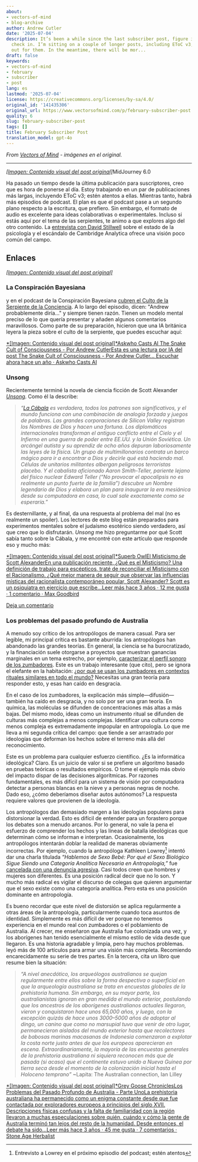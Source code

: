 ```yaml
---
about:
- vectors-of-mind
- blog-archive
author: Andrew Cutler
date: '2025-07-04'
description: It’s been a while since the last subscriber post, figure it’s time to
  check in. I’m sitting on a couple of longer posts, including EToC v3; keep an eye
  out for them. In the meantime, there will be mor...
draft: false
keywords:
- vectors-of-mind
- february
- subscriber
- post
lang: es
lastmod: '2025-07-04'
license: https://creativecommons.org/licenses/by-sa/4.0/
original_id: '141435306'
original_url: https://www.vectorsofmind.com/p/february-subscriber-post
quality: 6
slug: february-subscriber-post
tags: []
title: February Subscriber Post
translation_model: gpt-4o
---
```


*From [Vectors of Mind](https://www.vectorsofmind.com/p/february-subscriber-post) - imágenes en el original.*

---

[*[Imagen: Contenido visual del post original]*](https://substackcdn.com/image/fetch/$s_!OPd9!,f_auto,q_auto:good,fl_progressive:steep/https%3A%2F%2Fsubstack-post-media.s3.amazonaws.com%2Fpublic%2Fimages%2F8fd42653-bd05-4fdb-ba68-f274746ea97c_2048x2048.png)MidJourney 6.0

Ha pasado un tiempo desde la última publicación para suscriptores, creo que es hora de ponerse al día. Estoy trabajando en un par de publicaciones más largas, incluyendo EToC v3; estén atentos a ellas. Mientras tanto, habrá más episodios de podcast. El plan es que el podcast pase a un segundo plano respecto a la escritura, que prefiero. Sin embargo, el formato de audio es excelente para ideas colaborativas o experimentales. Incluso si estás aquí por el tema de las serpientes, te animo a que explores algo del otro contenido. La [entrevista con David Stillwell](https://www.vectorsofmind.com/p/david-stillwell-4) sobre el estado de la psicología y el escándalo de Cambridge Analytica ofrece una visión poco común del campo.

## Enlaces


[*[Imagen: Contenido visual del post original]*](https://substackcdn.com/image/fetch/$s_!7uXO!,f_auto,q_auto:good,fl_progressive:steep/https%3A%2F%2Fsubstack-post-media.s3.amazonaws.com%2Fpublic%2Fimages%2Fd97f7049-fab7-4c99-a9ab-5531cc4f9cca_1344x896.png)

### La Conspiración Bayesiana


y en el podcast de la Conspiración Bayesiana [cubren el Culto de la Serpiente de la Conciencia](https://www.thebayesianconspiracy.com/2024/02/205-the-snake-cult-of-consciousness/). A lo largo del episodio, dicen: "Andrew probablemente diría..." y siempre tienen razón. Tienen un modelo mental preciso de lo que quería presentar y añaden algunos comentarios maravillosos. Como parte de su preparación, hicieron que una IA británica leyera la pieza sobre el culto de la serpiente, que puedes escuchar aquí:

[*[Imagen: Contenido visual del post original]*Askwho Casts AI The Snake Cult of Consciousness - Por Andrew CutlerEsta es una lectura por IA del post The Snake Cult of Consciousness - Por Andrew Cutler… Escuchar ahora hace un año · Askwho Casts AI](https://askwhocastsai.substack.com/p/the-snake-cult-of-consciousness-by?utm_source=substack&utm_campaign=post_embed&utm_medium=web)

### Unsong


Recientemente terminé la novela de ciencia ficción de Scott Alexander _[Unsong](https://unsongbook.com/)_. Como él la describe:

> _“[La Cábala](https://en.wikipedia.org/wiki/Kabbalah) es verdadera, todos los patrones son significativos, y el mundo funciona con una combinación de analogía forzada y juegos de palabras. Las grandes corporaciones de Silicon Valley registran los Nombres de Dios y hacen una fortuna. Los diplomáticos internacionales transforman el antiguo conflicto entre el Cielo y el Infierno en una guerra de poder entre EE.UU. y la Unión Soviética. Un arcángel autista y su aprendiz de ocho años depuran laboriosamente las leyes de la física. Un grupo de multimillonarios contrata un barco mágico para ir a encontrar a Dios y decirle qué está haciendo mal. Células de unitarios militantes albergan peligrosos terroristas placebo. Y el cabalista aficionado Aaron Smith-Teller, pariente lejano del físico nuclear Edward Teller (“No provocar el apocalipsis no es realmente un punto fuerte de la familia”) descubre un Nombre legendario de Dios y elabora un plan para inaugurar la era mesiánica desde su computadora en casa, lo cual sale exactamente como se esperaría.”_

Es desternillante, y al final, da una respuesta al problema del mal (no es realmente un spoiler). Los lectores de este blog están preparados para experimentos mentales sobre el judaísmo esotérico siendo verdadero, así que creo que lo disfrutarán. _Unsong_ me hizo preguntarme por qué Scott sabía tanto sobre la Cábala, y me encontré con este artículo que responde eso y mucho más:

[*[Imagen: Contenido visual del post original]*Superb OwlEl Misticismo de Scott AlexanderEn una publicación reciente, ¿Qué es el Misticismo? Una definición de trabajo para escépticos, traté de reconciliar el Misticismo con el Racionalismo. ¿Qué mejor manera de seguir que observar las influencias místicas del racionalista contemporáneo popular, Scott Alexander? Scott es un psiquiatra en ejercicio que escribe…Leer más hace 3 años · 12 me gusta · 1 comentario · Max Goodbird](https://superbowl.substack.com/p/the-mysticism-of-scott-alexander?utm_source=substack&utm_campaign=post_embed&utm_medium=web)

[Deja un comentario](https://www.vectorsofmind.com/p/february-subscriber-post/comments)

### Los problemas del pasado profundo de Australia


A menudo soy crítico de los antropólogos de manera casual. Para ser legible, mi principal crítica es bastante aburrida: los antropólogos han abandonado las grandes teorías. En general, la ciencia se ha burocratizado, y la financiación suele otorgarse a proyectos que muestran ganancias marginales en un tema estrecho, por ejemplo, [caracterizar el perfil sonoro de los zumbadores](https://web.archive.org/web/20230606053449/https://www.wits.ac.za/news/latest-news/opinion/2019/2019-08/how-our-african-ancestors-made-sound-in-the-stone-age.html). Este es un trabajo interesante (que cito), pero se ignora el elefante en la habitación: [¿por qué se usan los zumbadores en contextos rituales similares en todo el mundo?](https://www.vectorsofmind.com/i/136623669/bullroarer-totem-of-the-diffusionists) Necesitas una gran teoría para responder esto, y esas han caído en desgracia.

En el caso de los zumbadores, la explicación más simple—difusión—también ha caído en desgracia, y no solo por ser una gran teoría. En química, las moléculas se difunden de concentraciones más altas a más bajas. Del mismo modo, ideas como un instrumento ritual se difunden de culturas más complejas a menos complejas. Identificar una cultura como menos compleja es extremadamente impopular en antropología. Lo que me lleva a mi segunda crítica del campo: que tiende a ser arrastrado por ideologías que deforman los hechos sobre el terreno más allá del reconocimiento.

Este es un problema para cualquier esfuerzo científico. ¿Es la informática ideológica? Claro. Es un juicio de valor si se prefiere un algoritmo basado en pruebas teóricas o resultados empíricos. O tome el ejemplo más obvio del impacto dispar de las decisiones algorítmicas. Por razones fundamentales, es más difícil para un sistema de visión por computadora detectar a personas blancas en la nieve y a personas negras de noche. Dado eso, ¿cómo deberíamos diseñar autos autónomos? La respuesta requiere valores que provienen de la ideología.

Los antropólogos dan demasiado margen a las ideologías populares para distorsionar la verdad. Esto es difícil de entender para un forastero porque los debates son a menudo arcanos. Por lo general, no vale la pena el esfuerzo de comprender los hechos y las líneas de batalla ideológicas que determinan cómo se informan e interpretan. Ocasionalmente, los antropólogos intentarán doblar la realidad de maneras obviamente incorrectas. Por ejemplo, cuando la antropóloga Kathleen Lowrey[^1] intentó dar una charla titulada _“Hablemos de Sexo Bebé: Por qué el Sexo Biológico Sigue Siendo una Categoría Analítica Necesaria en Antropología,”_ fue [cancelada con una denuncia agresiva](https://www.nytimes.com/2023/09/30/us/anthropology-panel-sex-binary-gender-kathleen-lowery.html). Casi todos creen que hombres y mujeres son diferentes. Es una posición radical decir que no lo son. Y mucho más radical es vigilar el discurso de colegas que quieren argumentar que el sexo existe como una categoría analítica. Pero esta es una posición dominante en antropología.

Es bueno recordar que este nivel de distorsión se aplica regularmente a otras áreas de la antropología, particularmente cuando toca asuntos de identidad. Simplemente es más difícil de ver porque no tenemos experiencia en el mundo real con zumbadores o el poblamiento de Australia. Al crecer, me enseñaron que Australia fue colonizada una vez, y los aborígenes han tenido esencialmente el mismo estilo de vida desde que llegaron. Es una historia agradable y limpia, pero hay muchos problemas.  leyó más de 100 artículos para armar una visión más completa. Recomiendo encarecidamente su serie de tres partes. En la tercera, cita un libro que resume bien la situación:

> _“A nivel anecdótico, los arqueólogos australianos se quejan regularmente entre ellos sobre la forma despectiva o superficial en que la arqueología australiana se trata en encuestas globales de la prehistoria humana. Sin embargo, en su mayor parte, los australianistas ignoran en gran medida el mundo exterior, postulando que los ancestros de los aborígenes australianos actuales llegaron, vieron y conquistaron hace unos 65,000 años, y luego, con la excepción quizás de hace unos 3000–5000 años de adoptar al dingo, un canino que como no marsupial tuvo que venir de otro lugar, permanecieron aislados del mundo exterior hasta que recolectores de babosas marinas macasanas de Indonesia comenzaron a explotar la costa norte justo antes de que los europeos aparecieran en escena. Extraordinariamente, la mayoría de las encuestas generales de la prehistoria australiana ni siquiera reconocen más que de pasada (si acaso) que el continente estuvo unido a Nueva Guinea por tierra seca desde el momento de la colonización inicial hasta el Holoceno temprano”_ ~Lapita: The Australian connection, Ian Lilley

[*[Imagen: Contenido visual del post original]*Grey Goose ChroniclesLos Problemas del Pasado Profundo de Australia - Parte UnoLa prehistoria australiana ha permanecido como un enigma constante desde que fue contactada por exploradores europeos a principios del siglo XVII. Descripciones físicas confusas y la falta de familiaridad con la región llevaron a muchas especulaciones sobre quién, cuándo y cómo la gente de Australia terminó tan lejos del resto de la humanidad. Desde entonces, el debate ha sido…Leer más hace 3 años · 45 me gusta · 7 comentarios · Stone Age Herbalist](https://www.stoneageherbalist.com/p/the-problems-of-australias-deep-past?utm_source=substack&utm_campaign=post_embed&utm_medium=web)

[^1]: Entrevisto a Lowrey en el próximo episodio del podcast; estén atentos